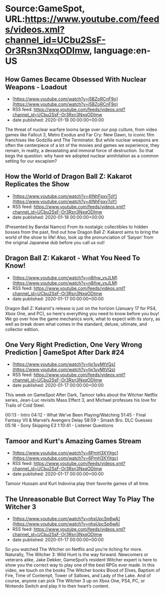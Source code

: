 # Source:GameSpot, URL:https://www.youtube.com/feeds/videos.xml?channel_id=UCbu2SsF-Or3Rsn3NxqODImw, language:en-US

## How Games Became Obsessed With Nuclear Weapons  - Loadout
 - [https://www.youtube.com/watch?v=j5BZoRCnF9o](https://www.youtube.com/watch?v=j5BZoRCnF9o)
 - RSS feed: https://www.youtube.com/feeds/videos.xml?channel_id=UCbu2SsF-Or3Rsn3NxqODImw
 - date published: 2020-01-18 00:00:00+00:00

The threat of nuclear warfare looms large over our pop culture, from video games like Fallout 3, Metro Exodus and Far Cry: New Dawn, to iconic film franchises like Godzilla and The Terminator. But while nuclear weapons are often the centerpiece of a lot of the movies and games we experience, they remain, in reality, a devastating and immoral force of destruction. So that begs the question: why have we adopted nuclear annihilation as a common setting for our escapism?

## How the World of Dragon Ball Z: Kakarot Replicates the Show
 - [https://www.youtube.com/watch?v=4INhFpxvToY](https://www.youtube.com/watch?v=4INhFpxvToY)
 - RSS feed: https://www.youtube.com/feeds/videos.xml?channel_id=UCbu2SsF-Or3Rsn3NxqODImw
 - date published: 2020-01-18 00:00:00+00:00

(Presented by Bandai Namco) From its nostalgic collectibles to hidden bosses from the past, find out how Dragon Ball Z: Kakarot aims to bring the world of the show to life! Also, look up the pronunciation of ‘Saiyan’ from the original Japanese dub before you call us out!

## Dragon Ball Z: Kakarot - What You Need To Know!
 - [https://www.youtube.com/watch?v=n8ihw_vsJLM](https://www.youtube.com/watch?v=n8ihw_vsJLM)
 - RSS feed: https://www.youtube.com/feeds/videos.xml?channel_id=UCbu2SsF-Or3Rsn3NxqODImw
 - date published: 2020-01-17 00:00:00+00:00

Dragon Ball Z: Kakarot's release is just on the horizon (January 17 for PS4, Xbox One, and PC), so here's everything you need to know before you buy! We go over how the game mechanics work, what to expect with its story, as well as break down what comes in the standard, deluxe, ultimate, and collector edition.

## One Very Right Prediction, One Very Wrong Prediction | GameSpot After Dark #24
 - [https://www.youtube.com/watch?v=tjx1uyMtVQs](https://www.youtube.com/watch?v=tjx1uyMtVQs)
 - RSS feed: https://www.youtube.com/feeds/videos.xml?channel_id=UCbu2SsF-Or3Rsn3NxqODImw
 - date published: 2020-01-17 00:00:00+00:00

This week on GameSpot After Dark, Tamoor talks about the Witcher Netflix series, Jean-Luc revisits Mass Effect 3, and Michael professes his love for Trails of Cold Steel.

00:13 - Intro
04:12 - What We’ve Been Playing/Watching
51:45 - Final Fantasy VII & Marvel’s Avengers Delay
58:59 - Smash Bro. DLC Guesses
05:18 - Sony Skipping E3
1:10:41 - Listener Questions

## Tamoor and Kurt's Amazing Games Stream
 - [https://www.youtube.com/watch?v=6PmH3XYitgc](https://www.youtube.com/watch?v=6PmH3XYitgc)
 - RSS feed: https://www.youtube.com/feeds/videos.xml?channel_id=UCbu2SsF-Or3Rsn3NxqODImw
 - date published: 2020-01-17 00:00:00+00:00

Tamoor Hussain and Kurt Indovina play their favorite games of all time.

## The Unreasonable But Correct Way To Play The Witcher 3
 - [https://www.youtube.com/watch?v=nhsUpcSp6wA](https://www.youtube.com/watch?v=nhsUpcSp6wA)
 - RSS feed: https://www.youtube.com/feeds/videos.xml?channel_id=UCbu2SsF-Or3Rsn3NxqODImw
 - date published: 2020-01-17 00:00:00+00:00

So you watched The Witcher on Netflix and you’re itching for more. Naturally, The Witcher 3: Wild Hunt is the way forward. Newcomers or veterans alike, Jake Dekker, GameSpot’s resident Witcher expert is here to show you the correct way to play one of the best RPGs ever made. In this video, we touch on the books The Witcher books Blood of Elves, Baptism of Fire, Time of Contempt, Tower of Sallows, and Lady of the Lake. And of course, anyone can pick The Witcher 3 up on Xbox One, PS4, PC, or Nintendo Switch and play it to their heart’s content.

